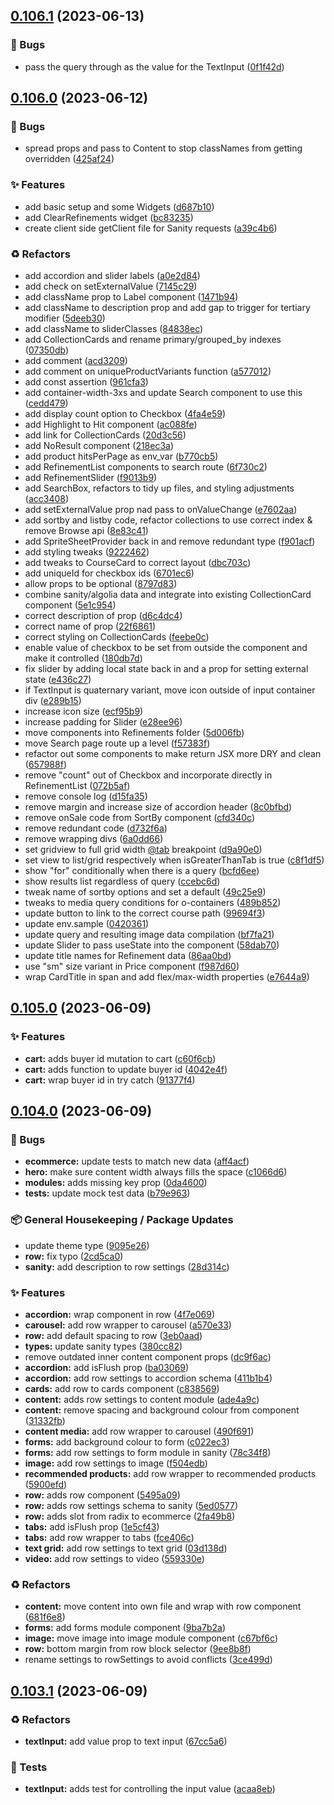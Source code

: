 ## [0.106.1](https://github.com/Open-Study-College/osc/compare/v0.106.0...v0.106.1) (2023-06-13)


### 🐛 Bugs

* pass the query through as the value for the TextInput ([0f1f42d](https://github.com/Open-Study-College/osc/commit/0f1f42d114eda043d67c91bfc516c0b069ee7e05))

## [0.106.0](https://github.com/Open-Study-College/osc/compare/v0.105.0...v0.106.0) (2023-06-12)


### 🐛 Bugs

* spread props and pass to Content to stop classNames from getting overridden ([425af24](https://github.com/Open-Study-College/osc/commit/425af245b698f4e2c6c7ed1f9ac2d4c0323d3056))


### ✨ Features

* add basic setup and some Widgets ([d687b10](https://github.com/Open-Study-College/osc/commit/d687b102286bd848683fddd63b732fc2cd7c962e))
* add ClearRefinements widget ([bc83235](https://github.com/Open-Study-College/osc/commit/bc832359d6abc37cc43ed3276e9cd97b32c1078d))
* create client side getClient file for Sanity requests ([a39c4b6](https://github.com/Open-Study-College/osc/commit/a39c4b6bdcced57f2018b7ffd428524b268aec18))


### ♻️ Refactors

* add accordion and slider labels ([a0e2d84](https://github.com/Open-Study-College/osc/commit/a0e2d84a0f7e3a8b29a90cadde53bed24ab74b99))
* add check on setExternalValue ([7145c29](https://github.com/Open-Study-College/osc/commit/7145c292f751ce40af0217ac7ee4a557eb4d3a35))
* add className prop to Label component ([1471b94](https://github.com/Open-Study-College/osc/commit/1471b94bf7c6735a6dabaab2cede56160b73602e))
* add className to description prop and add gap to trigger for tertiary modifier ([5deeb30](https://github.com/Open-Study-College/osc/commit/5deeb300a9ebe57f76fd563e831a7288ab666443))
* add className to sliderClasses ([84838ec](https://github.com/Open-Study-College/osc/commit/84838ecbeb39287d36cb5fb106c578edc55cad09))
* add CollectionCards and rename primary/grouped_by indexes ([07350db](https://github.com/Open-Study-College/osc/commit/07350dbab6507d6e0f9ec5002473119d3d64e5f2))
* add comment ([acd3209](https://github.com/Open-Study-College/osc/commit/acd32091f6b05956b65b9631574e62269578564c))
* add comment on uniqueProductVariants function ([a577012](https://github.com/Open-Study-College/osc/commit/a57701216facfa45179898c29dcf99382bc439f3))
* add const assertion ([961cfa3](https://github.com/Open-Study-College/osc/commit/961cfa3a36737c9c3d0f9da041b37c48bb017b4a))
* add container-width-3xs and update Search component to use this ([cedd479](https://github.com/Open-Study-College/osc/commit/cedd4791ff4a02bfc5f8a53f261e34a1e698d38a))
* add display count option to Checkbox ([4fa4e59](https://github.com/Open-Study-College/osc/commit/4fa4e591769ef32b0ee4c6eb35ecb99878c9edf4))
* add Highlight to Hit component ([ac088fe](https://github.com/Open-Study-College/osc/commit/ac088fe317f1754ff213e8ecb26e656e806d7f35))
* add link for CollectionCards ([20d3c56](https://github.com/Open-Study-College/osc/commit/20d3c5665ee7d010216dd7c1085fcb0fa7f6c9dc))
* add NoResult component ([218ec3a](https://github.com/Open-Study-College/osc/commit/218ec3a2ac96a2aadc7e8b5721c7da85ea788414))
* add product hitsPerPage as env_var ([b770cb5](https://github.com/Open-Study-College/osc/commit/b770cb5a55e82283bff87c856d6ce27244b88734))
* add RefinementList components to search route ([6f730c2](https://github.com/Open-Study-College/osc/commit/6f730c29c39b68700a998b85c8dfc66e8f1916b4))
* add RefinementSlider ([f9013b9](https://github.com/Open-Study-College/osc/commit/f9013b911de08124fd24c7331d9d64714432b48d))
* add SearchBox, refactors to tidy up files, and styling adjustments ([acc3408](https://github.com/Open-Study-College/osc/commit/acc3408a4710ebca1489102fed058c3031d638c4))
* add setExternalValue prop nad pass to onValueChange ([e7602aa](https://github.com/Open-Study-College/osc/commit/e7602aa1239a8b5f30a86dbaee108b241715d3d7))
* add sortby and listby code, refactor collections to use correct index & remove Browse api ([8e83c41](https://github.com/Open-Study-College/osc/commit/8e83c4115bae2cfb98f06913ee6467ba357bcfab))
* add SpriteSheetProvider back in and remove redundant type ([f901acf](https://github.com/Open-Study-College/osc/commit/f901acff6e7dd8e0b3409aa8b7cecdd64f679e4e))
* add styling tweaks ([9222462](https://github.com/Open-Study-College/osc/commit/9222462e2bad7f2c668f771f358cf040d3dcfe95))
* add tweaks to CourseCard to correct layout ([dbc703c](https://github.com/Open-Study-College/osc/commit/dbc703c6b95990491269234f735fd25b853044b4))
* add uniqueId for checkbox ids ([6701ec6](https://github.com/Open-Study-College/osc/commit/6701ec6ece839f5c92022ec97222dd73c5c43b26))
* allow props to be optional ([8797d83](https://github.com/Open-Study-College/osc/commit/8797d83d8cff22834566880e07f6b0f2afa9c8ad))
* combine sanity/algolia data and integrate into existing CollectionCard component ([5e1c954](https://github.com/Open-Study-College/osc/commit/5e1c954d45d3bfb736baa620f25e559d28122171))
* correct description of prop ([d6c4dc4](https://github.com/Open-Study-College/osc/commit/d6c4dc4b1fb4ac4242fc5e005849e96612be9cc9))
* correct name of prop ([22f6861](https://github.com/Open-Study-College/osc/commit/22f68611d398fd5511f1cdcaee27225a181fdab2))
* correct styling on CollectionCards ([feebe0c](https://github.com/Open-Study-College/osc/commit/feebe0cbc7e839055bf2a055ddf836ce20956887))
* enable value of checkbox to be set from outside the component and make it controlled ([180db7d](https://github.com/Open-Study-College/osc/commit/180db7d10b9bee06df56760ff56bd43229b93db1))
* fix slider by adding local state back in and a prop for setting external state ([e436c27](https://github.com/Open-Study-College/osc/commit/e436c27e56dddd70cc2f81da85c8a8763d842a57))
* if TextInput is quaternary variant, move icon outside of input container div ([e289b15](https://github.com/Open-Study-College/osc/commit/e289b15e6419148c1dfd2d5680b58e3719059c9b))
* increase icon size ([ecf95b9](https://github.com/Open-Study-College/osc/commit/ecf95b90581f669411288f27d3f6a03ddc32b1b1))
* increase padding for Slider ([e28ee96](https://github.com/Open-Study-College/osc/commit/e28ee9638e075023d2957f577bc95d0cb64815a3))
* move components into Refinements folder ([5d006fb](https://github.com/Open-Study-College/osc/commit/5d006fbaaa6558cf9ca564c35df660f58af88732))
* move Search page route up a level ([f57383f](https://github.com/Open-Study-College/osc/commit/f57383f549790502d81f9803b8a804b8b794e886))
* refactor out some components to make return JSX  more DRY and clean ([657988f](https://github.com/Open-Study-College/osc/commit/657988f88d2afc29bfffa20d0b65fc97b6466aea))
* remove "count" out of Checkbox and incorporate directly in RefinementList ([072b5af](https://github.com/Open-Study-College/osc/commit/072b5af095557dca399d08c3f8c6491a778e565a))
* remove console log ([d15fa35](https://github.com/Open-Study-College/osc/commit/d15fa359666cbf8c9c0af09263145d16a5687708))
* remove margin and increase size of accordion header ([8c0bfbd](https://github.com/Open-Study-College/osc/commit/8c0bfbd12a30e078fc3d1bc14865e677b2413612))
* remove onSale code from SortBy component ([cfd340c](https://github.com/Open-Study-College/osc/commit/cfd340c419e70a6a7ab312fe2aca661fea5fa776))
* remove redundant code ([d732f6a](https://github.com/Open-Study-College/osc/commit/d732f6a2faa705ddd2d99c07a9bd13aee4350cd6))
* remove wrapping divs ([6a0dd66](https://github.com/Open-Study-College/osc/commit/6a0dd66b1a1b3b5b275a3df8061d5671c64645b6))
* set gridview to full grid width [@tab](https://github.com/tab) breakpoint ([d9a90e0](https://github.com/Open-Study-College/osc/commit/d9a90e0c9c142e7c6f220407e9a0d3d442935c04))
* set view to list/grid respectively when isGreaterThanTab is true ([c8f1df5](https://github.com/Open-Study-College/osc/commit/c8f1df53179d1fc766ddc81d426cbac6041c53c1))
* show "for" conditionally when there is a query ([bcfd6ee](https://github.com/Open-Study-College/osc/commit/bcfd6ee79dee3652546520e7e9d4593cc713a94b))
* show results list regardless of query ([ccebc6d](https://github.com/Open-Study-College/osc/commit/ccebc6dab9cb1e0fe2f0e7214c2c908c91f6b158))
* tweak name of sortby options and set a default ([49c25e9](https://github.com/Open-Study-College/osc/commit/49c25e9e5a1d667cb708f2173b147024b8aeeaac))
* tweaks to media query conditions for o-containers ([489b852](https://github.com/Open-Study-College/osc/commit/489b852e8ec90576091f600a3f9d3cb454a73a14))
* update button to link to the correct course path ([99694f3](https://github.com/Open-Study-College/osc/commit/99694f3c8d2e83c9f87bc998346485205d4ac5fc))
* update env.sample ([0420361](https://github.com/Open-Study-College/osc/commit/04203616e62d60a8d114bf152448b7ab9a8d3bb1))
* update query and resulting image data compilation ([bf7fa21](https://github.com/Open-Study-College/osc/commit/bf7fa21c7b7cc1400549b2ff26b3771f03e32000))
* update Slider to pass useState into the component ([58dab70](https://github.com/Open-Study-College/osc/commit/58dab70c4de650dc6b55f089361d9d8a01ee4647))
* update title names for Refinement data ([86aa0bd](https://github.com/Open-Study-College/osc/commit/86aa0bd8eb83416269540c70dfa6e3919aa174b2))
* use "sm" size variant in Price component ([f987d60](https://github.com/Open-Study-College/osc/commit/f987d60e95624c3824d8abb19aac84821d0ca45c))
* wrap CardTitle in span and add flex/max-width properties ([e7644a9](https://github.com/Open-Study-College/osc/commit/e7644a9b9a6daae03b6fcc3cc30f34863bc197a5))

## [0.105.0](https://github.com/Open-Study-College/osc/compare/v0.104.0...v0.105.0) (2023-06-09)


### ✨ Features

* **cart:** adds buyer id mutation to cart ([c60f6cb](https://github.com/Open-Study-College/osc/commit/c60f6cb13656bd71ec11daac97506e308d00d7f4))
* **cart:** adds function to update buyer id ([4042e4f](https://github.com/Open-Study-College/osc/commit/4042e4fc153305d28ba25dfdf4c6a0b14c6bce2e))
* **cart:** wrap buyer id in try catch ([91377f4](https://github.com/Open-Study-College/osc/commit/91377f4a3cc075eb97f17907dce1b27f6a67e90a))

## [0.104.0](https://github.com/Open-Study-College/osc/compare/v0.103.1...v0.104.0) (2023-06-09)


### 🐛 Bugs

* **ecommerce:** update tests to match new data ([aff4acf](https://github.com/Open-Study-College/osc/commit/aff4acff2cfcee693c02305ed49675926d9e308e))
* **hero:** make sure content width always fills the space ([c1066d6](https://github.com/Open-Study-College/osc/commit/c1066d60898cea2d2cd43fd35777eb5dd69ca73d))
* **modules:** adds missing key prop ([0da4600](https://github.com/Open-Study-College/osc/commit/0da4600a2c033f9b6f996abe3e13873b9d177d93))
* **tests:** update mock test data ([b79e963](https://github.com/Open-Study-College/osc/commit/b79e963032292380faf6955b1dea956142f298e1))


### 📦 General Housekeeping / Package Updates

* update theme type ([9095e26](https://github.com/Open-Study-College/osc/commit/9095e263ec87a70565888386065c8dd616945e56))
* **row:** fix typo ([2cd5ca0](https://github.com/Open-Study-College/osc/commit/2cd5ca0e8c9818f9efb9bef217d800c9f703a6f8))
* **sanity:** add description to row settings ([28d314c](https://github.com/Open-Study-College/osc/commit/28d314c6962f01d330f0c378bccb225adeec73c2))


### ✨ Features

* **accordion:** wrap component in row ([4f7e069](https://github.com/Open-Study-College/osc/commit/4f7e0698209653a320a81c35da4890da5c6da1e4))
* **carousel:** add row wrapper to carousel ([a570e33](https://github.com/Open-Study-College/osc/commit/a570e336df736c92190012026da80f591d467e20))
* **row:** add default spacing to row ([3eb0aad](https://github.com/Open-Study-College/osc/commit/3eb0aadd52520141de2618b33309da7ca0b843be))
* **types:** update sanity types ([380cc82](https://github.com/Open-Study-College/osc/commit/380cc829c2f3ee6c0eb5f431e8c8a315ddb19cbf))
* remove outdated inner content component props ([dc9f6ac](https://github.com/Open-Study-College/osc/commit/dc9f6ac035a326b0bfa29cde39e8e19de12e14c4))
* **accordion:** add isFlush prop ([ba03069](https://github.com/Open-Study-College/osc/commit/ba0306910fc8bf4f1a323f167b75461cab8217fe))
* **accordion:** add row settings to accordion schema ([411b1b4](https://github.com/Open-Study-College/osc/commit/411b1b4e9d104d9494e4b15307dd3488813f1e99))
* **cards:** add row to cards component ([c838569](https://github.com/Open-Study-College/osc/commit/c838569fecce2c88945345494ba874584ffca569))
* **content:** adds row settings to content module ([ade4a9c](https://github.com/Open-Study-College/osc/commit/ade4a9c9121c9b8d76955be3323727423914a140))
* **content:** remove spacing and background colour from component ([31332fb](https://github.com/Open-Study-College/osc/commit/31332fb5787a837f15037ab13a23ae93e715aac3))
* **content media:** add row wrapper to carousel ([490f691](https://github.com/Open-Study-College/osc/commit/490f6915b3d0ebb41f96b626e27c3acdbbffd623))
* **forms:** add background colour to form ([c022ec3](https://github.com/Open-Study-College/osc/commit/c022ec3b0e54dbb6e86913c08a8bfdf31b5171b9))
* **forms:** add row settings to form module in sanity ([78c34f8](https://github.com/Open-Study-College/osc/commit/78c34f89482caa9486a1dd04b1ecc99d888e9824))
* **image:** add row settings to image ([f504edb](https://github.com/Open-Study-College/osc/commit/f504edb467e1d33f117622c158d629cfb3057311))
* **recommended products:** add row wrapper to recommended products ([5900efd](https://github.com/Open-Study-College/osc/commit/5900efd7bd48cea26b5c979ca0533409dde64b50))
* **row:** adds row component ([5495a09](https://github.com/Open-Study-College/osc/commit/5495a094e3769ab1de5fb7acbb201d3f88fab86f))
* **row:** adds row settings schema to sanity ([5ed0577](https://github.com/Open-Study-College/osc/commit/5ed05777725da3712b11534122b9ecdd13dfdcd5))
* **row:** adds slot from radix to ecommerce ([2fa49b8](https://github.com/Open-Study-College/osc/commit/2fa49b865ab1e30505e22dd147224a51b145220b))
* **tabs:** add isFlush prop ([1e5cf43](https://github.com/Open-Study-College/osc/commit/1e5cf43f7115f27c87dd997bbd4af8b93f838bae))
* **tabs:** add row wrapper to tabs ([fce406c](https://github.com/Open-Study-College/osc/commit/fce406c22f947e4a22c13b77e0d799593c826e50))
* **text grid:** add row settings to text grid ([03d138d](https://github.com/Open-Study-College/osc/commit/03d138d860185fa91f0e20f52e567d39fe8b0212))
* **video:** add row settings to video ([559330e](https://github.com/Open-Study-College/osc/commit/559330e1824149e7eb90c88f7205c20329db6007))


### ♻️ Refactors

* **content:** move content into own file and wrap with row component ([681f6e8](https://github.com/Open-Study-College/osc/commit/681f6e85ee81bd8e4225a2a9b8f55e1e3f2ee6eb))
* **forms:** add forms module component ([9ba7b2a](https://github.com/Open-Study-College/osc/commit/9ba7b2aede45dd89643e1a392fc585a21edf4e90))
* **image:** move image into image module component ([c67bf6c](https://github.com/Open-Study-College/osc/commit/c67bf6c9e935b34ceaccc6a099187998bc9bf64e))
* **row:** bottom margin from row block selector ([9ee8b8f](https://github.com/Open-Study-College/osc/commit/9ee8b8f19dcd3ca765af9324508e0135b022d822))
* rename settings to rowSettings to avoid conflicts ([3ce499d](https://github.com/Open-Study-College/osc/commit/3ce499d09ce1b5290a744ccee15af046d7089281))

## [0.103.1](https://github.com/Open-Study-College/osc/compare/v0.103.0...v0.103.1) (2023-06-09)


### ♻️ Refactors

* **textInput:** add value prop to text input ([67cc5a6](https://github.com/Open-Study-College/osc/commit/67cc5a6182047056dcddd33d915dc75c705f3144))


### 🧪 Tests

* **textInput:** adds test for controlling the input value ([acaa8eb](https://github.com/Open-Study-College/osc/commit/acaa8eb08ab3a5579752685848fccf0f6a4cd4c5))

